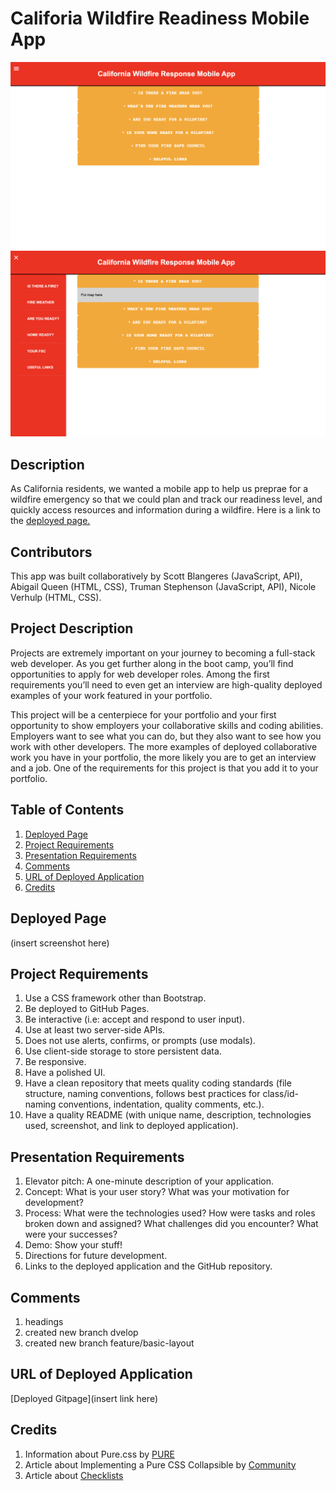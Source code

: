 # Califoria Wildfire Readiness Mobile App
![Deployed Page](./Assets/Images/deployedpage-1.png)
![Deployed Page](./Assets/Images/deployedpage-2.png)

## Description
As California residents, we wanted a mobile app to help us preprae for a wildfire emergency so that we could plan and track our readiness level, and quickly access resources and information during a wildfire. Here is a link to the [deployed page.](https://nverhulp.github.io/wildfire-app/)

## Contributors
This app was built collaboratively by Scott Blangeres (JavaScript, API), Abigail Queen (HTML, CSS), Truman Stephenson (JavaScript, API), Nicole Verhulp (HTML, CSS). 

## Project Description

Projects are extremely important on your journey to becoming a full-stack web developer. As you get further along in the boot camp, you’ll find opportunities to apply for web developer roles. Among the first requirements you’ll need to even get an interview are high-quality deployed examples of your work featured in your portfolio.

This project will be a centerpiece for your portfolio and your first opportunity to show employers your collaborative skills and coding abilities. Employers want to see what you can do, but they also want to see how you work with other developers. The more examples of deployed collaborative work you have in your portfolio, the more likely you are to get an interview and a job. One of the requirements for this project is that you add it to your portfolio.

## Table of Contents

1. [Deployed Page](#deployed-page)
2. [Project Requirements](#project-requirements)
3. [Presentation Requirements](#presentation-requirements)
4. [Comments](#comments)
5. [URL of Deployed Application](#url-of-deployed-application)
6. [Credits](#credits)

## Deployed Page

(insert screenshot here)

## Project Requirements

1. Use a CSS framework other than Bootstrap.
2. Be deployed to GitHub Pages.
3. Be interactive (i.e: accept and respond to user input).
4. Use at least two server-side APIs.
5. Does not use alerts, confirms, or prompts (use modals).
6. Use client-side storage to store persistent data.
7. Be responsive.
8. Have a polished UI.
9. Have a clean repository that meets quality coding standards (file structure, naming conventions, follows best practices for class/id-naming conventions, indentation, quality comments, etc.).
10. Have a quality README (with unique name, description, technologies used, screenshot, and link to deployed application).

## Presentation Requirements

1. Elevator pitch: A one-minute description of your application.
2. Concept: What is your user story? What was your motivation for development?
3. Process: What were the technologies used? How were tasks and roles broken down and assigned? What challenges did you encounter? What were your successes?
4. Demo: Show your stuff!
5. Directions for future development.
6. Links to the deployed application and the GitHub repository.

## Comments 

1. headings
2. created new branch dvelop
3. created new branch feature/basic-layout

## URL of Deployed Application

[Deployed Gitpage](insert link here)

## Credits

1. Information about Pure.css by [PURE](https://purecss.io/)
2. Article about Implementing a Pure CSS Collapsible by [Community](https://www.digitalocean.com/community/tutorials/css-collapsible)
3. Article about [Checklists](https://medium.com/claritydesignsystem/pure-css-accessible-checkboxes-and-radios-buttons-54063e759bb3)